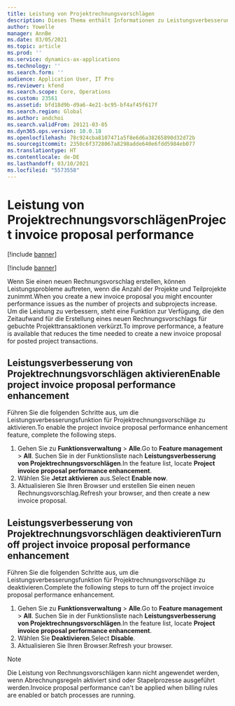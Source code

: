 ```yaml
---
title: Leistung von Projektrechnungsvorschlägen
description: Dieses Thema enthält Informationen zu Leistungsverbesserungen bei Projektrechnungsvorschlägen.
author: Yowelle
manager: AnnBe
ms.date: 03/05/2021
ms.topic: article
ms.prod: ''
ms.service: dynamics-ax-applications
ms.technology: ''
ms.search.form: ''
audience: Application User, IT Pro
ms.reviewer: kfend
ms.search.scope: Core, Operations
ms.custom: 23561
ms.assetid: bfd18d9b-d9a6-4e21-bc95-bf4af45f617f
ms.search.region: Global
ms.author: andchoi
ms.search.validFrom: 20121-03-05
ms.dyn365.ops.version: 10.0.18
ms.openlocfilehash: 78c924cba8107471a5f8e6d6a38265890d32d72b
ms.sourcegitcommit: 2350c6f3728067a8298adde640e6fdd5984eb077
ms.translationtype: HT
ms.contentlocale: de-DE
ms.lasthandoff: 03/10/2021
ms.locfileid: "5573558"
---
```

# <a name="project-invoice-proposal-performance"></a><span data-ttu-id="15cec-103">Leistung von Projektrechnungsvorschlägen</span><span class="sxs-lookup"><span data-stu-id="15cec-103">Project invoice proposal performance</span></span>

[!include [banner](../includes/banner.md)]

[!include [banner](../includes/preview-banner.md)]

<span data-ttu-id="15cec-104">Wenn Sie einen neuen Rechnungsvorschlag erstellen, können Leistungsprobleme auftreten, wenn die Anzahl der Projekte und Teilprojekte zunimmt.</span><span class="sxs-lookup"><span data-stu-id="15cec-104">When you create a new invoice proposal you might encounter performance issues as the number of projects and subprojects increase.</span></span> <span data-ttu-id="15cec-105">Um die Leistung zu verbessern, steht eine Funktion zur Verfügung, die den Zeitaufwand für die Erstellung eines neuen Rechnungsvorschlags für gebuchte Projekttransaktionen verkürzt.</span><span class="sxs-lookup"><span data-stu-id="15cec-105">To improve performance, a feature is available that reduces the time needed to create a new invoice proposal for posted project transactions.</span></span>

## <a name="enable-project-invoice-proposal-performance-enhancement"></a><span data-ttu-id="15cec-106">Leistungsverbesserung von Projektrechnungsvorschlägen aktivieren</span><span class="sxs-lookup"><span data-stu-id="15cec-106">Enable project invoice proposal performance enhancement</span></span>
<span data-ttu-id="15cec-107">Führen Sie die folgenden Schritte aus, um die Leistungsverbesserungsfunktion für Projektrechnungsvorschläge zu aktivieren.</span><span class="sxs-lookup"><span data-stu-id="15cec-107">To enable the project invoice proposal performance enhancement feature, complete the following steps.</span></span>

1.  <span data-ttu-id="15cec-108">Gehen Sie zu **Funktionsverwaltung** > **Alle**.</span><span class="sxs-lookup"><span data-stu-id="15cec-108">Go to **Feature management** > **All**.</span></span> <span data-ttu-id="15cec-109">Suchen Sie in der Funktionsliste nach **Leistungsverbesserung von Projektrechnungsvorschlägen**.</span><span class="sxs-lookup"><span data-stu-id="15cec-109">In the feature list, locate **Project invoice proposal performance enhancement**.</span></span>
2.  <span data-ttu-id="15cec-110">Wählen Sie **Jetzt aktivieren** aus.</span><span class="sxs-lookup"><span data-stu-id="15cec-110">Select **Enable now**.</span></span>
3.  <span data-ttu-id="15cec-111">Aktualisieren Sie Ihren Browser und erstellen Sie einen neuen Rechnungsvorschlag.</span><span class="sxs-lookup"><span data-stu-id="15cec-111">Refresh your browser, and then create a new invoice proposal.</span></span>

## <a name="turn-off-project-invoice-proposal-performance-enhancement"></a><span data-ttu-id="15cec-112">Leistungsverbesserung von Projektrechnungsvorschlägen deaktivieren</span><span class="sxs-lookup"><span data-stu-id="15cec-112">Turn off project invoice proposal performance enhancement</span></span>
<span data-ttu-id="15cec-113">Führen Sie die folgenden Schritte aus, um die Leistungsverbesserungsfunktion für Projektrechnungsvorschläge zu deaktivieren.</span><span class="sxs-lookup"><span data-stu-id="15cec-113">Complete the following steps to turn off the project invoice proposal performance enhancement.</span></span>

1.  <span data-ttu-id="15cec-114">Gehen Sie zu **Funktionsverwaltung** > **Alle**.</span><span class="sxs-lookup"><span data-stu-id="15cec-114">Go to **Feature management** > **All**.</span></span> <span data-ttu-id="15cec-115">Suchen Sie in der Funktionsliste nach **Leistungsverbesserung von Projektrechnungsvorschlägen**.</span><span class="sxs-lookup"><span data-stu-id="15cec-115">In the feature list, locate **Project invoice proposal performance enhancement**.</span></span>
2.  <span data-ttu-id="15cec-116">Wählen Sie **Deaktivieren**.</span><span class="sxs-lookup"><span data-stu-id="15cec-116">Select **Disable**.</span></span>
3.  <span data-ttu-id="15cec-117">Aktualisieren Sie Ihren Browser.</span><span class="sxs-lookup"><span data-stu-id="15cec-117">Refresh your browser.</span></span>

> [!NOTE]
> <span data-ttu-id="15cec-118">Die Leistung von Rechnungsvorschlägen kann nicht angewendet werden, wenn Abrechnungsregeln aktiviert sind oder Stapelprozesse ausgeführt werden.</span><span class="sxs-lookup"><span data-stu-id="15cec-118">Invoice proposal performance can't be applied when billing rules are enabled or batch processes are running.</span></span>
